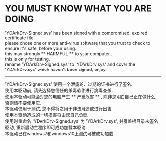 # YOU MUST KNOW WHAT YOU ARE DOING  
  
'YDArkDrv-Signed.sys' has been signed with a compromised, expired certificate file.  
please chose one or more anti-virus software that you trust to check to ensure it's safe, before your using.  
this may strongly ** HARMFUL ** to your computer..  
this is only for testing.  
rename 'YDArkDrv-Signed.sys' to 'YDArkDrv.sys' and cover the 'YDArkDrv.sys' which haven't been signed, enjoy.  
  
  
***  
'YDArkDrv-Signed.sys' 使用一个泄露的、过期的证书进行了签名.  
使用本驱动前, 请先选择您信任的杀毒软件进行病毒查杀.  
使用本驱动可能会对您的电脑产生 ** 严重危害 ** , 除非您明白自己正在做什么, 否则请不要使用它.  
本驱动仅用于测试, 您不得将之用于非法用途或进行出售.  
使用本驱动造成的一切损害将由您自己负责.  
使用时重命名 'YDArkDrv-Signed.sys' 为 'YDArkDrv.sys', 并覆盖根目录未签名驱动, 重新启动主程序即可成功加载本驱动.  
本驱动已在windows7和windows10上测试可被成功加载.  
  
  